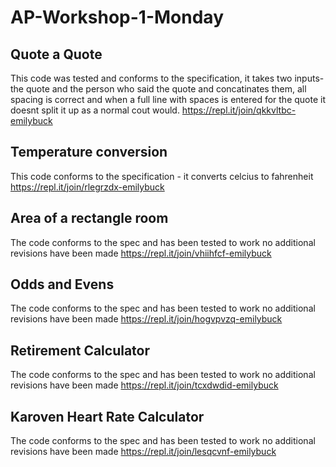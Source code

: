 # AP-Workshop-1-Monday

## Quote a Quote
This code was tested and conforms to the specification, it takes two inputs- the quote and the person who said the quote and concatinates them, all spacing is correct and when a full line with spaces is entered for the quote it doesnt split it up as a normal cout would. 
https://repl.it/join/qkkvltbc-emilybuck 

## Temperature conversion
This code conforms to the specification - it converts celcius to fahrenheit
https://repl.it/join/rlegrzdx-emilybuck

## Area of a rectangle room
The code conforms to the spec and has been tested to work
no additional revisions have been made
https://repl.it/join/vhiihfcf-emilybuck

## Odds and Evens
The code conforms to the spec and has been tested to work
no additional revisions have been made
https://repl.it/join/hogvpvzq-emilybuck

## Retirement Calculator
The code conforms to the spec and has been tested to work
no additional revisions have been made
https://repl.it/join/tcxdwdid-emilybuck

## Karoven Heart Rate Calculator
The code conforms to the spec and has been tested to work
no additional revisions have been made
https://repl.it/join/lesqcvnf-emilybuck


